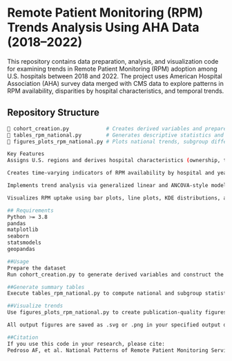 # Remote Patient Monitoring (RPM) Trends Analysis Using AHA Data (2018–2022)

This repository contains data preparation, analysis, and visualization code for examining trends in Remote Patient Monitoring (RPM) adoption among U.S. hospitals between 2018 and 2022. The project uses American Hospital Association (AHA) survey data merged with CMS data to explore patterns in RPM availability, disparities by hospital characteristics, and temporal trends.

## Repository Structure

```bash
📁 cohort_creation.py            # Creates derived variables and prepares the analytic dataset  
📁 tables_rpm_national.py        # Generates descriptive statistics and trend analyses  
📁 figures_plots_rpm_national.py # Plots national trends, subgroup differences, and RPM uptake maps  

Key Features
Assigns U.S. regions and derives hospital characteristics (ownership, teaching status, size, etc.)

Creates time-varying indicators of RPM availability by hospital and year

Implements trend analysis via generalized linear and ANCOVA-style models

Visualizes RPM uptake using bar plots, line plots, KDE distributions, and geospatial maps

## Requirements
Python >= 3.8  
pandas  
matplotlib  
seaborn  
statsmodels  
geopandas  

##Usage
Prepare the dataset
Run cohort_creation.py to generate derived variables and construct the analytic cohort.

##Generate summary tables
Execute tables_rpm_national.py to compute national and subgroup statistics.

##Visualize trends
Use figures_plots_rpm_national.py to create publication-quality figures and geospatial maps.

All output figures are saved as .svg or .png in your specified output directory.

##Citation
If you use this code in your research, please cite:
Pedroso AF, et al. National Patterns of Remote Patient Monitoring Service Availability at US Hospitals.